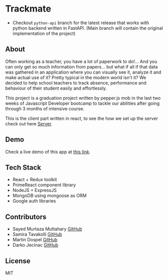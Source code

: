 # Trackmate

* Checkout `python-api` branch for the latest release that works with python backend written in FastAPI. (Main branch will contain the original implementation of the project)

## About
Often working as a teacher, you have a lot of paperwork to do!... And you can only get so much information from papers... but what if all if that data was gathered in an application where you can visually see it, analyze it and make actual use of it? Pretty typical in the modern world isn't it? We decided to help school teachers to track absence, performance and behaviour of their student easily and effortlessly.

This project is a graduation project written by pepper.js mob in the last two weeks of </salt> Javascript Developer bootcamp to tackle our abilities after going through 3 months of intensive course.

This is the client part written in react, to see the how we set up the server check out here [Server](https://github.com/martindospel/final-project-server).

## Demo
Check a live demo of this app at [this link](https://track-mate.netlify.app).

## Tech Stack
* React + Redux toolkit
* PrimeReact component library
* NodeJS + ExpressJS
* MongoDB using mongoose as ORM
* Google auth libraries

## Contributors
* Sayed Murtaza Muttahary [GitHub](https://github.com/sayedmurtaza24)
* Samira Tavakolli [GitHub](https://github.com/samiracode)
* Martin Dospel [GitHub](https://github.com/martindospel)
* Darko Jecinac [GitHub](https://github.com/jecinacDarko)

## License
MIT
